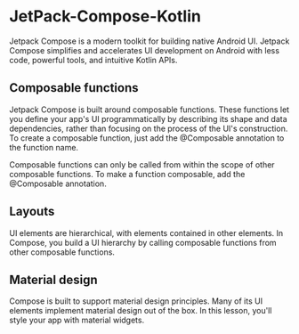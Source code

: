 # JetPack-Compose-Kotlin

Jetpack Compose is a modern toolkit for building native Android UI. Jetpack Compose simplifies and accelerates UI development on Android with less code, powerful tools, and intuitive Kotlin APIs.

## Composable functions

Jetpack Compose is built around composable functions. These functions let you define your app's UI programmatically by describing its shape and data dependencies, rather than focusing on the process of the UI's construction. To create a composable function, just add the @Composable annotation to the function name.

Composable functions can only be called from within the scope of other composable functions. To make a function composable, add the @Composable annotation.

## Layouts

UI elements are hierarchical, with elements contained in other elements. In Compose, you build a UI hierarchy by calling composable functions from other composable functions.

## Material design

Compose is built to support material design principles. Many of its UI elements implement material design out of the box. In this lesson, you'll style your app with material widgets.

